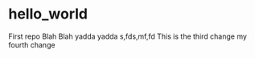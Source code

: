# hello_world
First repo
Blah Blah
yadda yadda
s,fds,mf,fd
This is the third change
my fourth change

